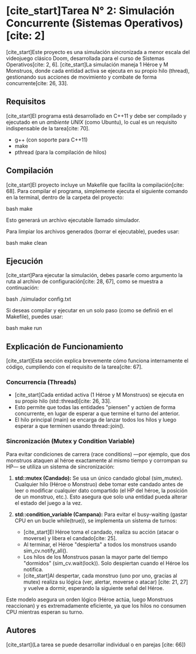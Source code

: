 # [cite\_start]Tarea N° 2: Simulación Concurrente (Sistemas Operativos) [cite: 2]

[cite\_start]Este proyecto es una simulación sincronizada a menor escala del videojuego clásico Doom, desarrollada para el curso de Sistemas Operativos[cite: 2, 6]. [cite\_start]La simulación maneja 1 Héroe y M Monstruos, donde cada entidad activa se ejecuta en su propio hilo (thread), gestionando sus acciones de movimiento y combate de forma concurrente[cite: 26, 33].

## Requisitos

[cite\_start]El programa está desarrollado en C++11 y debe ser compilado y ejecutado en un *ambiente UNIX* (como Ubuntu), lo cual es un requisito indispensable de la tarea[cite: 70].

  * g++ (con soporte para C++11)
  * make
  * pthread (para la compilación de hilos)

## Compilación

[cite\_start]El proyecto incluye un Makefile que facilita la compilación[cite: 68]. Para compilar el programa, simplemente ejecuta el siguiente comando en la terminal, dentro de la carpeta del proyecto:

bash
make


Esto generará un archivo ejecutable llamado simulador.

Para limpiar los archivos generados (borrar el ejecutable), puedes usar:

bash
make clean


## Ejecución

[cite\_start]Para ejecutar la simulación, debes pasarle como argumento la ruta al archivo de configuración[cite: 28, 67], como se muestra a continuación:

bash
./simulador config.txt


Si deseas compilar y ejecutar en un solo paso (como se definió en el Makefile), puedes usar:

bash
make run


## Explicación de Funcionamiento

[cite\_start]Esta sección explica brevemente cómo funciona internamente el código, cumpliendo con el requisito de la tarea[cite: 67].

### Concurrencia (Threads)

  * [cite\_start]Cada entidad activa (1 Héroe y M Monstruos) se ejecuta en su propio hilo (std::thread)[cite: 26, 33].
  * Esto permite que todas las entidades "piensen" y actúen de forma concurrente, en lugar de esperar a que termine el turno del anterior.
  * El hilo principal (main) se encarga de lanzar todos los hilos y luego esperar a que terminen usando thread::join().

### Sincronización (Mutex y Condition Variable)

Para evitar condiciones de carrera (race conditions) —por ejemplo, que dos monstruos ataquen al héroe exactamente al mismo tiempo y corrompan su HP— se utiliza un sistema de sincronización:

1.  **std::mutex (Candado):** Se usa un único candado global (sim_mutex). Cualquier hilo (Héroe o Monstruo) debe tomar este candado antes de leer o modificar cualquier dato compartido (el HP del héroe, la posición de un monstruo, etc.). Esto asegura que solo una entidad pueda alterar el estado del juego a la vez.

2.  **std::condition_variable (Campana):** Para evitar el busy-waiting (gastar CPU en un bucle while(true)), se implementa un sistema de turnos:

      * [cite\_start]El Héroe toma el candado, realiza su acción (atacar o moverse) y libera el candado[cite: 25].
      * Al terminar, el Héroe "despierta" a todos los monstruos usando sim_cv.notify_all().
      * Los hilos de los Monstruos pasan la mayor parte del tiempo "dormidos" (sim_cv.wait(lock)). Solo despiertan cuando el Héroe los notifica.
      * [cite\_start]Al despertar, cada monstruo (uno por uno, gracias al mutex) realiza su lógica (ver, alertar, moverse o atacar) [cite: 21, 27] y vuelve a dormir, esperando la siguiente señal del Héroe.

Este modelo asegura un orden lógico (Héroe actúa, luego Monstruos reaccionan) y es extremadamente eficiente, ya que los hilos no consumen CPU mientras esperan su turno.

## Autores

[cite\_start](La tarea se puede desarrollar individual o en parejas [cite: 66])
